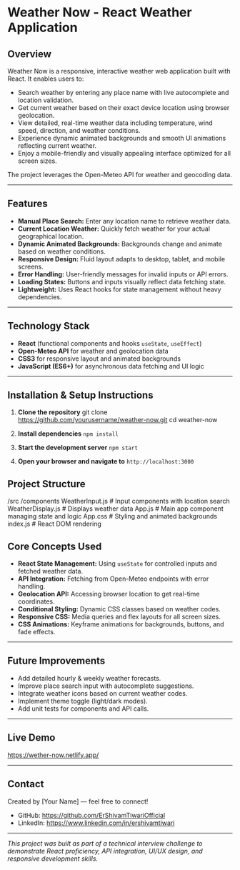 # Weather Now - React Weather Application

## Overview

Weather Now is a responsive, interactive weather web application built with React. It enables users to:

- Search weather by entering any place name with live autocomplete and location validation.
- Get current weather based on their exact device location using browser geolocation.
- View detailed, real-time weather data including temperature, wind speed, direction, and weather conditions.
- Experience dynamic animated backgrounds and smooth UI animations reflecting current weather.
- Enjoy a mobile-friendly and visually appealing interface optimized for all screen sizes.

The project leverages the Open-Meteo API for weather and geocoding data.

---

## Features

- **Manual Place Search:** Enter any location name to retrieve weather data.
- **Current Location Weather:** Quickly fetch weather for your actual geographical location.
- **Dynamic Animated Backgrounds:** Backgrounds change and animate based on weather conditions.
- **Responsive Design:** Fluid layout adapts to desktop, tablet, and mobile screens.
- **Error Handling:** User-friendly messages for invalid inputs or API errors.
- **Loading States:** Buttons and inputs visually reflect data fetching state.
- **Lightweight:** Uses React hooks for state management without heavy dependencies.

---

## Technology Stack

- **React** (functional components and hooks `useState`, `useEffect`)
- **Open-Meteo API** for weather and geolocation data
- **CSS3** for responsive layout and animated backgrounds
- **JavaScript (ES6+)** for asynchronous data fetching and UI logic

---

## Installation & Setup Instructions

1. **Clone the repository**
git clone https://github.com/yourusername/weather-now.git
cd weather-now


2. **Install dependencies**
        `npm install`


3. **Start the development server**
        `npm start`


4. **Open your browser and navigate to** 
        `http://localhost:3000`


## Project Structure

/src
/components
WeatherInput.js # Input components with location search
WeatherDisplay.js # Displays weather data
App.js # Main app component managing state and logic
App.css # Styling and animated backgrounds
index.js # React DOM rendering


## Core Concepts Used

- **React State Management:** Using `useState` for controlled inputs and fetched weather data.
- **API Integration:** Fetching from Open-Meteo endpoints with error handling.
- **Geolocation API:** Accessing browser location to get real-time coordinates.
- **Conditional Styling:** Dynamic CSS classes based on weather codes.
- **Responsive CSS:** Media queries and flex layouts for all screen sizes.
- **CSS Animations:** Keyframe animations for backgrounds, buttons, and fade effects.

---

## Future Improvements

- Add detailed hourly & weekly weather forecasts.
- Improve place search input with autocomplete suggestions.
- Integrate weather icons based on current weather codes.
- Implement theme toggle (light/dark modes).
- Add unit tests for components and API calls.

---

## Live Demo

https://wether-now.netlify.app/

---

## Contact

Created by [Your Name] — feel free to connect!

- GitHub: https://github.com/ErShivamTiwariOfficial
- LinkedIn: https://www.linkedin.com/in/ershivamtiwari

---

*This project was built as part of a technical interview challenge to demonstrate React proficiency, API integration, UI/UX design, and responsive development skills.*
